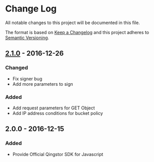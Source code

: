 # Change Log

All notable changes to this project will be documented in this file.

The format is based on [Keep a Changelog](http://keepachangelog.com/) and this project adheres to [Semantic Versioning](http://semver.org/).

## [2.1.0] - 2016-12-26

### Changed
- Fix signer bug
- Add more parameters to sign

### Added
- Add request parameters for GET Object
- Add IP address conditions for bucket policy


## 2.0.0 - 2016-12-15

### Added
- Provide Official Qingstor SDK for Javascript

[2.1.0]: https://github.com/yunify/qingstor-sdk-js/compare/2.0.0...2.1.0
